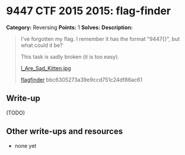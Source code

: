 # 9447 CTF 2015 2015: flag-finder

**Category:** Reversing
**Points:** 1
**Solves:** 
**Description:**

> I've forgotten my flag. I remember it has the format "9447{<some string>}", but what could it be?
> 
> This task is sadly broken (it is too easy).
> 
> [I_Are_Sad_Kitten.jpg](./I_Are_Sad_Kitten.jpg)
> 
> [flagfinder](./flagfinder-bbc6305273a39e9ccd751c24df86ac61)  bbc6305273a39e9ccd751c24df86ac61


## Write-up

(TODO)

## Other write-ups and resources

* none yet
